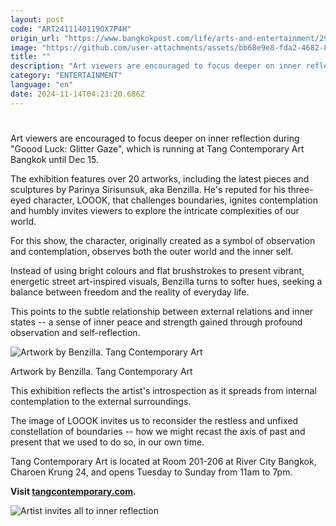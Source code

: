 ```yaml
---
layout: post
code: "ART2411140119OX7P4H"
origin_url: "https://www.bangkokpost.com/life/arts-and-entertainment/2901982/artist-invites-all-to-inner-reflection"
image: "https://github.com/user-attachments/assets/bb68e9e8-fda2-4682-8077-8d4855ec464e"
title: ""
description: "Art viewers are encouraged to focus deeper on inner reflection during \"Goood Luck: Glitter Gaze\", which is running at Tang Contemporary Art Bangkok until Dec 15."
category: "ENTERTAINMENT"
language: "en"
date: 2024-11-14T04:23:20.686Z
---
```


# 

Art viewers are encouraged to focus deeper on inner reflection during "Goood Luck: Glitter Gaze", which is running at Tang Contemporary Art Bangkok until Dec 15.

The exhibition features over 20 artworks, including the latest pieces and sculptures by Parinya Sirisunsuk, aka Benzilla. He's reputed for his three-eyed character, LOOOK, that challenges boundaries, ignites contemplation and humbly invites viewers to explore the intricate complexities of our world.

For this show, the character, originally created as a symbol of observation and contemplation, observes both the outer world and the inner self.

Instead of using bright colours and flat brushstrokes to present vibrant, energetic street art-inspired visuals, Benzilla turns to softer hues, seeking a balance between freedom and the reality of everyday life.

This points to the subtle relationship between external relations and inner states -- a sense of inner peace and strength gained through profound observation and self-reflection.

![Artwork by Benzilla. Tang Contemporary Art](https://github.com/user-attachments/assets/f1754af2-0fb2-4243-8931-faa18dabd437)

Artwork by Benzilla. Tang Contemporary Art

This exhibition reflects the artist's introspection as it spreads from internal contemplation to the external surroundings.

The image of LOOOK invites us to reconsider the restless and unfixed constellation of boundaries -- how we might recast the axis of past and present that we used to do so, in our own time.

Tang Contemporary Art is located at Room 201-206 at River City Bangkok, Charoen Krung 24, and opens Tuesday to Sunday from 11am to 7pm.

**Visit [tangcontemporary.com](https://www.tangcontemporary.com).**

![Artist invites all to inner reflection](https://static.bangkokpost.com/media/content/dcx/2024/11/14/5344872.jpg)